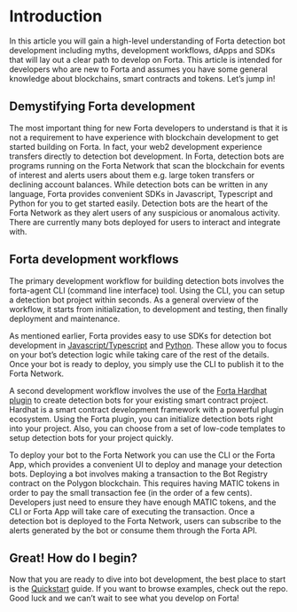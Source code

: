 


# **Introduction**

In this article you will gain a high-level understanding of Forta detection bot development including myths, development workflows, dApps and SDKs that will lay out a clear path to develop on Forta. This article is intended for developers who are new to Forta and assumes you have some general knowledge about blockchains, smart contracts and tokens. Let’s jump in!


## **Demystifying Forta development**

The most important thing for new Forta developers to understand is that it is not a requirement to have experience with blockchain development to get started building on Forta. In fact, your web2 development experience transfers directly to detection bot development. In Forta, detection bots are programs running on the Forta Network that scan the blockchain for events of interest and alerts users about them e.g. large token transfers or declining account balances. While detection bots can be written in any language, Forta provides convenient SDKs in Javascript, Typescript and Python for you to get started easily. Detection bots are the heart of the Forta Network as they alert users of any suspicious or anomalous activity. There are currently many bots deployed for users to interact and integrate with.


## **Forta development workflows**

The primary development workflow for building detection bots involves the forta-agent CLI (command line interface) tool. Using the CLI, you can setup a detection bot project within seconds. As a general overview of the workflow, it starts from initialization, to development and testing, then finally deployment and maintenance.

As mentioned earlier, Forta provides easy to use SDKs for detection bot development in [Javascript/Typescript](https://www.npmjs.com/package/forta-agent) and [Python](https://pypi.org/project/forta-agent/). These allow you to focus on your bot’s detection logic while taking care of the rest of the details. Once your bot is ready to deploy, you simply use the CLI to publish it to the Forta Network.

A second development workflow involves the use of the [Forta Hardhat plugin](https://www.npmjs.com/package/hardhat-forta) to create detection bots for your existing smart contract project. Hardhat is a smart contract development framework with a powerful plugin ecosystem. Using the Forta plugin, you can initialize detection bots right into your project. Also, you can choose from a set of low-code templates to setup detection bots for your project quickly.

To deploy your bot to the Forta Network you can use the CLI or the Forta App, which provides a convenient UI to deploy and manage your detection bots. Deploying a bot involves making a transaction to the Bot Registry contract on the Polygon blockchain. This requires having MATIC tokens in order to pay the small transaction fee (in the order of a few cents). Developers just need to ensure they have enough MATIC tokens, and the CLI or Forta App will take care of executing the transaction. Once a detection bot is deployed to the Forta Network, users can subscribe to the alerts generated by the bot or consume them through the Forta API.


## **Great! How do I begin?**

Now that you are ready to dive into bot development, the best place to start is the [Quickstart](https://docs.forta.network/en/latest/quickstart/) guide. If you want to browse examples, check out the repo. Good luck and we can’t wait to see what you develop on Forta!